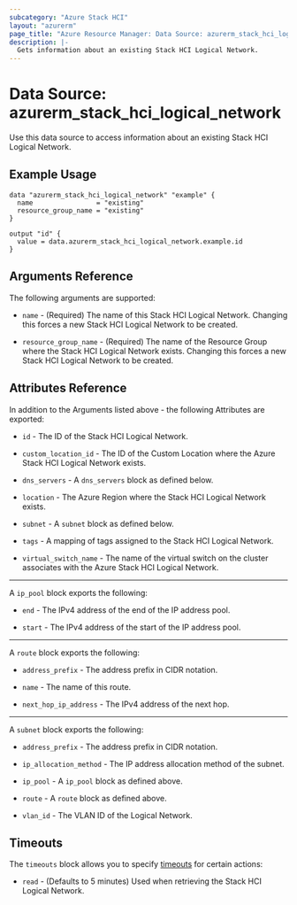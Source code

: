 ```yaml
---
subcategory: "Azure Stack HCI"
layout: "azurerm"
page_title: "Azure Resource Manager: Data Source: azurerm_stack_hci_logical_network"
description: |-
  Gets information about an existing Stack HCI Logical Network.
---
```


# Data Source: azurerm_stack_hci_logical_network

Use this data source to access information about an existing Stack HCI Logical Network.

## Example Usage

```hcl
data "azurerm_stack_hci_logical_network" "example" {
  name                = "existing"
  resource_group_name = "existing"
}

output "id" {
  value = data.azurerm_stack_hci_logical_network.example.id
}
```

## Arguments Reference

The following arguments are supported:

* `name` - (Required) The name of this Stack HCI Logical Network. Changing this forces a new Stack HCI Logical Network to be created.

* `resource_group_name` - (Required) The name of the Resource Group where the Stack HCI Logical Network exists. Changing this forces a new Stack HCI Logical Network to be created.

## Attributes Reference

In addition to the Arguments listed above - the following Attributes are exported:

* `id` - The ID of the Stack HCI Logical Network.

* `custom_location_id` - The ID of the Custom Location where the Azure Stack HCI Logical Network exists.

* `dns_servers` - A `dns_servers` block as defined below.

* `location` - The Azure Region where the Stack HCI Logical Network exists.

* `subnet` - A `subnet` block as defined below.

* `tags` - A mapping of tags assigned to the Stack HCI Logical Network.

* `virtual_switch_name` - The name of the virtual switch on the cluster associates with the Azure Stack HCI Logical Network.

---

A `ip_pool` block exports the following:

* `end` - The IPv4 address of the end of the IP address pool.

* `start` - The IPv4 address of the start of the IP address pool.

---

A `route` block exports the following:

* `address_prefix` - The address prefix in CIDR notation.

* `name` - The name of this route.

* `next_hop_ip_address` - The IPv4 address of the next hop.

---

A `subnet` block exports the following:

* `address_prefix` - The address prefix in CIDR notation.

* `ip_allocation_method` - The IP address allocation method of the subnet.

* `ip_pool` - A `ip_pool` block as defined above.

* `route` - A `route` block as defined above.

* `vlan_id` - The VLAN ID of the Logical Network.

## Timeouts

The `timeouts` block allows you to specify [timeouts](https://www.terraform.io/language/resources/syntax#operation-timeouts) for certain actions:

* `read` - (Defaults to 5 minutes) Used when retrieving the Stack HCI Logical Network.

